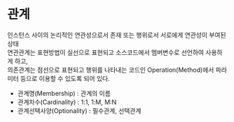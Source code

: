 # 관계
인스턴스 사이의 논리적인 연관성으로서 존재 또는 행위로서 서로에게 연관성이 부여된 상태   
연관관계는 표현방법이 실선으로 표현되고 소스코드에서 멤버변수로 선언하여 사용하게 하고,     
의존관계는 점선으로 표현되고 행위를 나타내는 코드인 Operation(Method)에서 파라미터 등으로 이용할 수 있도록 되어 있다.     
- 관계명(Membership) : 관계의 이름
- 관계차수(Cardinality) : 1:1, 1:M, M:N
- 관계선택사양(Optionality) : 필수관계, 선택관계   

